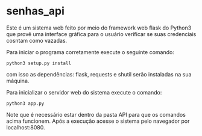 # senhas_api

Este é um sistema web feito por meio do framework web flask do Python3 que provê uma interface gráfica para o usuário verificar se suas credenciais cosntam como vazadas.

Para iniciar o programa corretamente execute o seguinte comando:

	python3 setup.py install

com isso as dependências: flask, requests e shutil serão instaladas na sua máquina.

Para inicializar o servidor web do sistema execute o comando:
	
	python3 app.py

Note que é necessário estar dentro da pasta API para que os comandos acima funcionem.
Após a execução acesse o sistema pelo navegador por localhost:8080.
